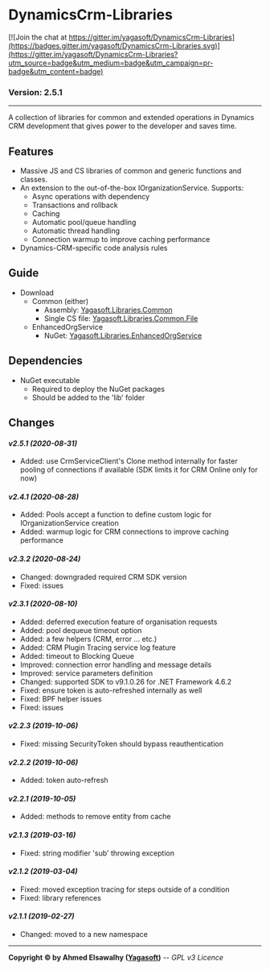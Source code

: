 # DynamicsCrm-Libraries

[![Join the chat at https://gitter.im/yagasoft/DynamicsCrm-Libraries](https://badges.gitter.im/yagasoft/DynamicsCrm-Libraries.svg)](https://gitter.im/yagasoft/DynamicsCrm-Libraries?utm_source=badge&utm_medium=badge&utm_campaign=pr-badge&utm_content=badge)

### Version: 2.5.1
---

A collection of libraries for common and extended operations in Dynamics CRM development that gives power to the developer and saves time.

## Features

  + Massive JS and CS libraries of common and generic functions and classes.
  + An extension to the out-of-the-box IOrganizationService. Supports:
    + Async operations with dependency
    + Transactions and rollback
    + Caching
    + Automatic pool/queue handling
    + Automatic thread handling
    + Connection warmup to improve caching performance
  + Dynamics-CRM-specific code analysis rules

## Guide

  + Download
    + Common (either)
      + Assembly: [Yagasoft.Libraries.Common](https://www.nuget.org/packages/Yagasoft.Libraries.Common)
      + Single CS file: [Yagasoft.Libraries.Common.File](https://www.nuget.org/packages/Yagasoft.Libraries.Common.File)
    + EnhancedOrgService
      + NuGet: [Yagasoft.Libraries.EnhancedOrgService](https://www.nuget.org/packages/Yagasoft.Libraries.EnhancedOrgService)

## Dependencies

  + NuGet executable
    + Required to deploy the NuGet packages
    + Should be added to the 'lib' folder

## Changes

#### _v2.5.1 (2020-08-31)_
+ Added: use CrmServiceClient's Clone method internally for faster pooling of connections if available (SDK limits it for CRM Online only for now)
#### _v2.4.1 (2020-08-28)_
+ Added: Pools accept a function to define custom logic for IOrganizationService creation
+ Added: warmup logic for CRM connections to improve caching performance
#### _v2.3.2 (2020-08-24)_
+ Changed: downgraded required CRM SDK version
+ Fixed: issues
#### _v2.3.1 (2020-08-10)_
+ Added: deferred execution feature of organisation requests
+ Added: pool dequeue timeout option
+ Added: a few helpers (CRM, error ... etc.)
+ Added: CRM Plugin Tracing service log feature
+ Added: timeout to Blocking Queue
+ Improved: connection error handling and message details
+ Improved: service parameters definition
+ Changed: supported SDK to v9.1.0.26 for .NET Framework 4.6.2
+ Fixed: ensure token is auto-refreshed internally as well
+ Fixed: BPF helper issues
+ Fixed: issues
#### _v2.2.3 (2019-10-06)_
+ Fixed: missing SecurityToken should bypass reauthentication
#### _v2.2.2 (2019-10-06)_
+ Added: token auto-refresh
#### _v2.2.1 (2019-10-05)_
+ Added: methods to remove entity from cache
#### _v2.1.3 (2019-03-16)_
+ Fixed: string modifier 'sub' throwing exception
#### _v2.1.2 (2019-03-04)_
+ Fixed: moved exception tracing for steps outside of a condition
+ Fixed: library references
#### _v2.1.1 (2019-02-27)_
+ Changed: moved to a new namespace

---
**Copyright &copy; by Ahmed Elsawalhy ([Yagasoft](http://yagasoft.com))** -- _GPL v3 Licence_
